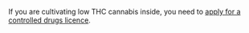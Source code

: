 If you are cultivating low THC cannabis inside, you need to [apply for a controlled drugs licence](/licence-type).
